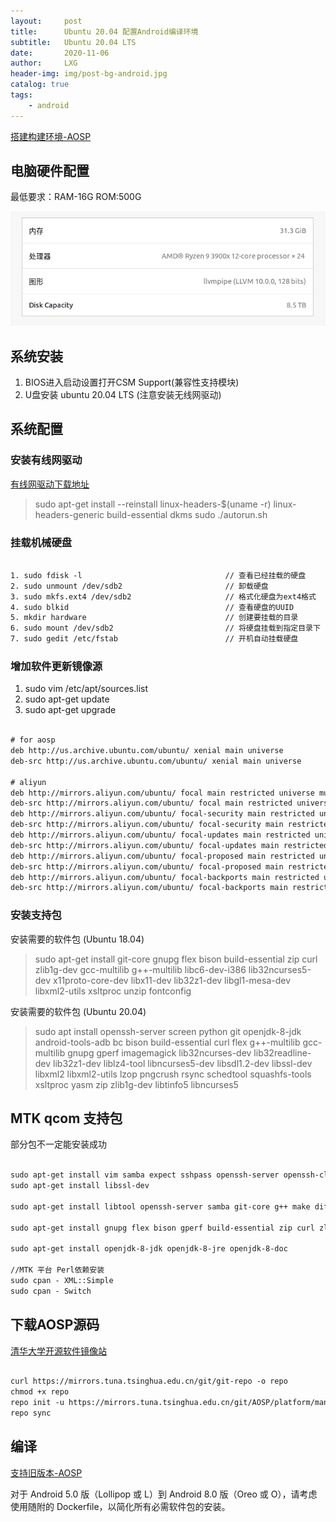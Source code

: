 ```yaml
---
layout:     post
title:      Ubuntu 20.04 配置Android编译环境
subtitle:   Ubuntu 20.04 LTS
date:       2020-11-06
author:     LXG
header-img: img/post-bg-android.jpg
catalog: true
tags:
    - android
---
```


[搭建构建环境-AOSP](https://source.android.google.cn/setup/build/initializing)

## 电脑硬件配置

最低要求：RAM-16G ROM:500G

![推荐硬件配置](/images/ubuntu_hardware_config.png)

## 系统安装

1. BIOS进入启动设置打开CSM Support(兼容性支持模块)
2. U盘安装 ubuntu 20.04 LTS  (注意安装无线网驱动)

## 系统配置

### 安装有线网驱动

[有线网驱动下载地址](https://www.realtek.com/en/component/zoo/category/network-interface-controllers-10-100-1000m-gigabit-ethernet-pci-express-software)

> sudo apt-get install --reinstall linux-headers-$(uname -r) linux-headers-generic build-essential dkms
> sudo ./autorun.sh

### 挂载机械硬盘

```txt

1. sudo fdisk -l                                // 查看已经挂载的硬盘
2. sudo unmount /dev/sdb2                       // 卸载硬盘
3. sudo mkfs.ext4 /dev/sdb2                     // 格式化硬盘为ext4格式
4. sudo blkid                                   // 查看硬盘的UUID
5. mkdir hardware                               // 创建要挂载的目录
6. sudo mount /dev/sdb2                         // 将硬盘挂载到指定目录下
7. sudo gedit /etc/fstab                        // 开机自动挂载硬盘

```

### 增加软件更新镜像源

1. sudo vim /etc/apt/sources.list
2. sudo apt-get update
3. sudo apt-get upgrade

```txt

# for aosp
deb http://us.archive.ubuntu.com/ubuntu/ xenial main universe
deb-src http://us.archive.ubuntu.com/ubuntu/ xenial main universe

# aliyun
deb http://mirrors.aliyun.com/ubuntu/ focal main restricted universe multiverse
deb-src http://mirrors.aliyun.com/ubuntu/ focal main restricted universe multiverse
deb http://mirrors.aliyun.com/ubuntu/ focal-security main restricted universe multiverse
deb-src http://mirrors.aliyun.com/ubuntu/ focal-security main restricted universe multiverse
deb http://mirrors.aliyun.com/ubuntu/ focal-updates main restricted universe multiverse
deb-src http://mirrors.aliyun.com/ubuntu/ focal-updates main restricted universe multiverse
deb http://mirrors.aliyun.com/ubuntu/ focal-proposed main restricted universe multiverse
deb-src http://mirrors.aliyun.com/ubuntu/ focal-proposed main restricted universe multiverse
deb http://mirrors.aliyun.com/ubuntu/ focal-backports main restricted universe multiverse
deb-src http://mirrors.aliyun.com/ubuntu/ focal-backports main restricted universe multiverse

```

### 安装支持包

安装需要的软件包 (Ubuntu 18.04)

> sudo apt-get install git-core gnupg flex bison build-essential zip curl zlib1g-dev gcc-multilib g++-multilib libc6-dev-i386 lib32ncurses5-dev x11proto-core-dev libx11-dev lib32z1-dev libgl1-mesa-dev libxml2-utils xsltproc unzip fontconfig


安装需要的软件包 (Ubuntu 20.04)

> sudo apt install openssh-server screen python git openjdk-8-jdk android-tools-adb bc bison build-essential curl flex g++-multilib gcc-multilib gnupg gperf imagemagick lib32ncurses-dev lib32readline-dev lib32z1-dev  liblz4-tool libncurses5-dev libsdl1.2-dev libssl-dev libxml2 libxml2-utils lzop pngcrush rsync schedtool squashfs-tools xsltproc yasm zip zlib1g-dev libtinfo5 libncurses5

## MTK qcom 支持包

部分包不一定能安装成功

```txt

sudo apt-get install vim samba expect sshpass openssh-server openssh-client
sudo apt-get install libssl-dev

sudo apt-get install libtool openssh-server samba git-core g++ make diffstat texi2html texinfo subversion gawk chrpath libsm6 libxrender1 libfontconfig1 lzop libxml-sax-expat-perl python3-xlrd python-xlrd-docs tofrodos xsltproc

sudo apt-get install gnupg flex bison gperf build-essential zip curl zlib1g-dev libc6-dev lib32ncurses5-dev lib32z1 lib32ncurses5 x11proto-core-dev libx11-dev libreadline-gplv2-dev lib32z1-dev libgl1-mesa-dev g++-multilib binutils-mingw-w64 tofrodos python-markdown libxml2-utils xsltproc genisoimage python-imaging bc liblz4-tool

sudo apt-get install openjdk-8-jdk openjdk-8-jre openjdk-8-doc

//MTK 平台 Perl依赖安装
sudo cpan - XML::Simple
sudo cpan - Switch

```

## 下载AOSP源码

[清华大学开源软件镜像站](https://mirrors.tuna.tsinghua.edu.cn/help/AOSP/)

```txt

curl https://mirrors.tuna.tsinghua.edu.cn/git/git-repo -o repo
chmod +x repo
repo init -u https://mirrors.tuna.tsinghua.edu.cn/git/AOSP/platform/manifest -b android-11.0.0_r8
repo sync

```

## 编译

[支持旧版本-AOSP](https://source.android.google.cn/setup/build/older-versions)

对于 Android 5.0 版（Lollipop 或 L）到 Android 8.0 版（Oreo 或 O），请考虑使用随附的 Dockerfile，以简化所有必需软件包的安装。








